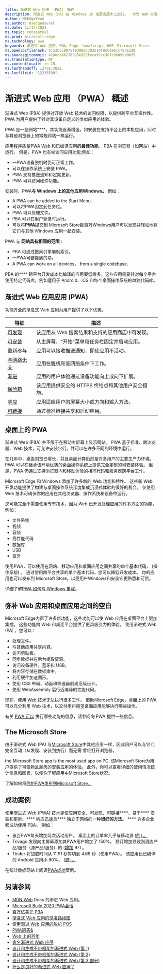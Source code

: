 ```yaml
---
title: 渐进式 Web 应用 （PWA） 概述
description: 渐进式 Web (PA) 在 Windows 10 或更高版本上运行。  作为 Web 开发人员，以下是您需要了解的关于 PWA 的所有信息。
author: MSEdgeTeam
ms.author: msedgedevrel
ms.date: 11/17/2021
ms.topic: conceptual
ms.prod: microsoft-edge
ms.technology: pwa
keywords: 渐进式 Web 应用、PWA、Edge、JavaScript、UWP、Microsoft Store
ms.openlocfilehash: bc53b6c8975f9398ad303d14f9c6190cc78b11d8
ms.sourcegitcommit: 418eca66278525e923fecaf9cc30fc9b09bb98f5
ms.translationtype: MT
ms.contentlocale: zh-CN
ms.lasthandoff: 12/01/2021
ms.locfileid: "12235598"
---
```

# <a name="overview-of-progressive-web-apps-pwas"></a>渐进式 Web 应用 （PWA） 概述

渐进式 Web (PBA) 提供对开放 Web 技术的访问权限，以提供跨平台互操作性。  PWA 为用户提供了针对其设备自定义的类似应用的体验。

PWA 是一些网站**[](https://alistapart.com/article/understandingprogressiveenhancement)**，其功能逐渐增强，如安装在支持平台上的本机应用，同时与其他浏览器上的常规网站一样运行。

应用程序质量PWA Web 和已编译应用**的最佳功能**。 PBA 在浏览器（如网站）中运行。  但是，PWA 也有权访问应用功能;例如：
*  一PWA设备脱机时仍可正常工作。
*  可以在操作系统上安装 PWA。
*  PWA 支持推送通知和定期更新。
*  PWA 可以访问硬件功能。

安装时，PWA**与 Windows 上的其他应用Windows。**  例如：
*  A PWA can be added to the Start Menu.
*  可以将PWA固定到任务栏。
*  PWA 可以处理文件。
*  PBA 可以在用户登录时运行。
*  可以将**PWA**提交到 Microsoft Store数百万Windows用户可以发现并轻松地将它们与其他 Windows 应用一起安装。

PWA 与 **网站具有相同的范围**：
*  PBA 可通过搜索引擎编制索引。
*  一PWA可链接到的项。
*  A PWA can work on all devices， from a single codebase.

PBA 的**** 跨平台开发成本比编译的应用要低得多，这些应用需要针对每个平台使用特定代码库，例如适用于 Android、iOS 和每个桌面操作系统的单独代码库。


<!-- ====================================================================== -->
## <a name="characteristics-of-a-progressive-web-app-pwa"></a>渐进式 Web 应用应用 (PWA) 

功能齐全的渐进式 Web 应用为用户提供了以下优势。

| 特征 | 描述 |
| --- | --- |
| [可发现](https://developer.mozilla.org/docs/Web/Apps/Progressive/Advantages#Discoverable) | 该应用从 Web 搜索结果和支持的应用商店中可发现。 |
| [可安装](https://developer.mozilla.org/docs/Web/Apps/Progressive/Advantages#Installable) | 从主屏幕、"开始"菜单和任务栏固定并启动应用。 |
| [重新参与](https://developer.mozilla.org/docs/Web/Apps/Progressive/Advantages#Re-engageable) | 应用可以接收推送通知，即使应用不活动。 |
| [与网络无关](https://developer.mozilla.org/docs/Web/Apps/Progressive/Advantages#Network_independent) | 应用在脱机和低网络条件下工作。 |
| [渐进](https://developer.mozilla.org/docs/Web/Apps/Progressive/Advantages#Progressive) | 应用的用户体验通过设备功能向上或向下扩展。 |
| [保险箱](https://developer.mozilla.org/docs/Web/Apps/Progressive/Advantages#Safe) | 该应用提供安全的 HTTPS 终结点和其他用户安全措施。 |
| [响应](https://developer.mozilla.org/Apps/Progressive/Advantages#Responsive) | 应用适应用户的屏幕大小或方向和输入方法。 |
| [可链接](https://developer.mozilla.org/Apps/Progressive/Advantages#Linkable) | 通过标准链接共享和启动应用。 |


<!-- ====================================================================== -->
## <a name="pwas-on-desktop"></a>桌面上的 PWA

渐进式 Web (PBA) 并不限于在移动主屏幕上显示网站。 PWA 基于标准、跨浏览器、Web 技术，可允许安装它们，并可以在许多不同的环境中运行。

在几年中，桌面浏览已增长，并且桌面计算仍然是许多用户的主要生产力环境。  PWA 可以在继承该环境优势的桌面操作系统上提供完全定制的可安装体验。  但是，PWA 仍通过支持浏览器内和移动体验的相同代码和服务器跨平台工作。

Microsoft Edge 和 Windows 添加了许多新的 Web 功能和特性。  这些新 Web 开发功能提供了构建与桌面操作系统深度集成沉浸式体验的很好的机会。  仅使用 Web 技术可确保你的应用在其他浏览器、操作系统和设备中运行。

您可能完全不需要使用专有技术，因为 Web 已开发处理应用的许多方面的功能，例如：
*  文件系统
*  视频
*  音频
*  高性能代码
*  数据库
*  USB
*  蓝牙

使用PWA，可以使用在网站、移动应用和桌面应用之间共享的单个基本代码， (操作系统) 。  通过使用跨平台共享的单个基本代码，您可以降低开发成本。  你的应用也可以发布到 Microsoft Store，以便用户Windows和安装它更熟悉和可信。

详细了解[PWA 如何与 Windows 集成](ux.md)。


<!-- ====================================================================== -->
## <a name="bridging-the-gap-between-web-and-desktop-apps"></a>弥补 Web 应用和桌面应用之间的空白

Microsoft Edge内置了许多新功能，这些功能可以使 Web 应用在桌面平台上更加集成。  这些功能跨 Web 和桌面平台提供了更具吸引力的体验。  使用渐进式 Web (PA) ，您可以：
*   处理文件。
*   与其他应用共享内容。
*   访问剪贴板。
*   同步数据并在后台提取资源。
*   访问设备硬件，蓝牙和 USB。
*   将内容存储在数据库中。
*   利用硬件加速图形。
*   使用 CSS 布局、动画和筛选器创建高级设计。
*   使用 WebAssembly 运行近编译的性能代码。

现在，使用 Web 技术无法执行很多工作。  借助Microsoft Edge，桌面上的 PWA 可以充分利用 Web 技术，以交付用户期望桌面应用能够执行哪些操作。

有关 [PWA 可以](https://www.davrous.com/2019/10/18/myth-busting-pwas-the-new-edge-edition) 执行哪些功能的信息，请参阅向 PWA 提供一些信息。


<!-- ====================================================================== -->
## <a name="the-microsoft-store"></a>The Microsoft Store

由于渐进式 Web (PA) 与[Microsoft Store](https://www.microsoft.com/store/apps/windows)中其他应用一样，因此用户可以与它们完全互动（从发现、安装到执行）而无需<!-- em dashes--> 曾经打开浏览器。

the Microsoft Store app is the most used app on PC.  该Microsoft Store为用户提供了可信赖且熟悉的安装应用的体验。  此外，你可以查看详细的使用情况统计信息和图表，以便你了解应用中Microsoft Store状况。

了解如何将[你的PWA发布到Microsoft Store。](how-to/microsoft-store.md)


<!-- ====================================================================== -->
## <a name="success-stories"></a>成功案例

使用渐进式 Web (PWA) 技术是使应用安全、可发现、可链接****、易于**** 安装和更新、**** 响应迅速且**** 独立于网络的一种**很好的方法**。 ****  许多企业都成功使用 PBA。  例如：

*   该百PWA每天增加两次活动用户。  桌面上的订单率几乎与移动源 ([的) 。](https://twitter.com/davidbrunelle/status/993960071406080000)
*   Trivago 发现向主屏幕添加其PWA用户增加了 150%。  预订增加导致到酒店产品/服务（源产品/服务）的 ([增加](https://www.thinkwithgoogle.com/intl/en-gb/marketing-strategies/app-and-mobile/trivago-embrace-progressive-web-apps-as-the-future-of-mobile/) 97) 。
*   Tinder 将加载时间从 11.91 秒剪切到 4.68 秒（使用PWA）。  该应用比已编译的 Android 应用小 90%， ([源) 。](https://medium.com/@addyosmani/a-tinder-progressive-web-app-performance-case-study-78919d98ece0)

在统计数据网站上阅读[PWA成功](https://www.pwastats.com/)案例。


<!-- ====================================================================== -->
## <a name="see-also"></a>另请参阅

*  [MDN Web](https://developer.mozilla.org/Apps/Progressive) Docs 的渐进 Web 应用。
*  [Microsoft Build 2020 PWA会话](https://www.youtube.com/watch?v=y4p_QHZtMKM)
*  [百万亿美元 PBA](https://www.davrous.com/2019/10/18/myth-busting-pwas-the-new-edge-edition)
*  [渐进式 Web 应用的渐进路线图](https://cloudfour.com/thinks/a-progressive-roadmap-for-your-progressive-web-app)
*  [使用渐进 Web 应用的脱机 POS](https://medium.com/web-on-the-edge/offline-posts-with-progressive-web-apps-fc2dc4ad895)
*  [PWA问答&](https://www.aaron-gustafson.com/notebook/pwa-qa)
*  [Web 上的百年](https://joreteg.com/blog/betting-on-the-web)
*  [命名渐进式 Web 应用](https://fberriman.com/2017/06/26/naming-progressive-web-apps)
*  [设计和生成不带框架的渐进式 Web (第 1) ](https://www.smashingmagazine.com/2019/07/progressive-web-application-pwa-framework-part-1)
*  [设计和生成不带框架的渐进式 Web (第 2) ](https://www.smashingmagazine.com/2019/07/progressive-web-application-pwa-framework-part-2)
*  [设计和生成不带框架的渐进式 Web (第 3 部分) ](https://www.smashingmagazine.com/2019/07/progressive-web-application-pwa-framework-part-3)
*  [什么是良好的渐进式 Web 应用？](https://web.dev/pwa-checklist)
